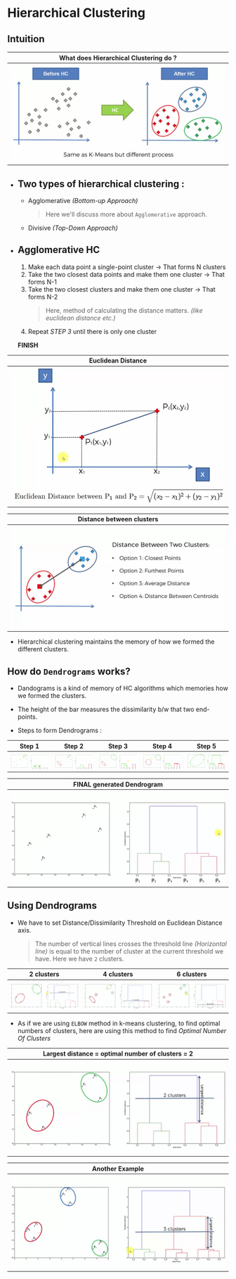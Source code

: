 # Hierarchical Clustering

## **Intuition**

|What does Hierarchical Clustering do ?|
|---|
|![image](./assets/1.png)|

- ## Two types of hierarchical clustering : 
	- Agglomerative		*(Bottom-up Approach)*
		> Here we'll discuss more about `Agglomerative` approach.
	- Divisive		*(Top-Down Approach)*
	
- ## Agglomerative HC
	1. Make each data point a single-point cluster -> That forms N clusters
	2. Take the two closest data points and make them one cluster -> That forms N-1
	3. Take the two closest clusters and make them one cluster -> That forms N-2
		> Here, method of calculating the distance matters. *(like euclidean distance etc.)*
	4. Repeat *STEP 3* until there is only one cluster
	
	**FINISH**
	
|Euclidean Distance|
|---|
|![formula of euclidean distance](./assets/2.png)|

|Distance between clusters|
|---|
|![Different method for calculating distances b/w two clusters](./assets/3.png "Different method for calculating distances b/w two clusters")|

- Hierarchical clustering maintains the memory of how we formed the different clusters.

## **How do `Dendrograms` works?**

- Dandograms is a kind of memory of HC algorithms which memories how we formed the clusters.
- The height of the bar measures the dissimilarity b/w that two end-points.

- Steps to form Dendrograms : 

|Step 1|Step 2|Step 3|Step 4|Step 5|
|---|---|---|---|---|
|![](./assets/4.png "Making first cluster")|![](./assets/5.png "")|![](./assets/6.png "")|![](./assets/7.png "")|![](./assets/8.png "Making last cluster")|

|FINAL generated **Dendrogram**|
|---|
|![](./assets/9.png "Final Dendrogram")|

## Using Dendrograms

- We have to set Distance/Dissimilarity Threshold on Euclidean Distance axis. 
	> The number of vertical lines crosses the threshold line *(Horizontal line)* is equal to the number of cluster at the current threshold we have.
	> Here we have `2` clusters.
	
|2 clusters|4 clusters|6 clusters|
|---|---|---|
|![](./assets/10.png "2 clusters")|![](./assets/11.png "4 clusters")|![](./assets/12.png "6 clusters")|

- As if we are using `ELBOW` method in k-means clustering, to find optimal numbers of clusters, here are using this method to find *Optimal Number Of Clusters*

|Largest distance = optimal number of clusters = 2|
|---|
|![](./assets/13.png "Here, optimal number of clusters is 2")|

|Another Example|
|---|
|![](./assets/14.png "Here, optimal number of clusters is 3")|